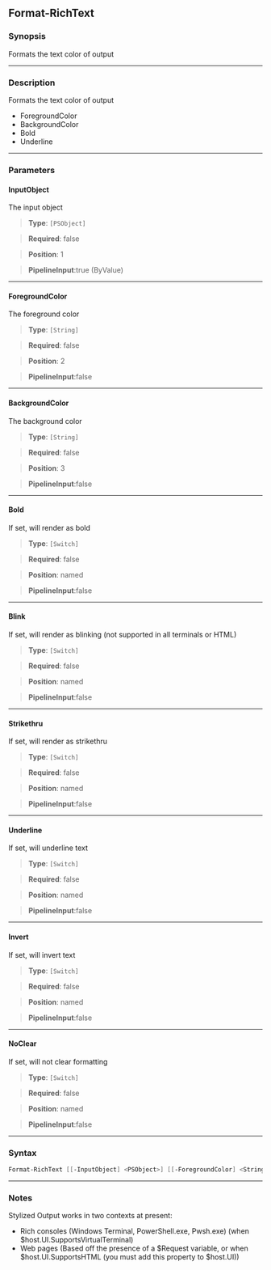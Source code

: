 
Format-RichText
---------------
### Synopsis
Formats the text color of output

---
### Description

Formats the text color of output

* ForegroundColor
* BackgroundColor
* Bold
* Underline

---
### Parameters
#### **InputObject**

The input object



> **Type**: ```[PSObject]```

> **Required**: false

> **Position**: 1

> **PipelineInput**:true (ByValue)



---
#### **ForegroundColor**

The foreground color



> **Type**: ```[String]```

> **Required**: false

> **Position**: 2

> **PipelineInput**:false



---
#### **BackgroundColor**

The background color



> **Type**: ```[String]```

> **Required**: false

> **Position**: 3

> **PipelineInput**:false



---
#### **Bold**

If set, will render as bold



> **Type**: ```[Switch]```

> **Required**: false

> **Position**: named

> **PipelineInput**:false



---
#### **Blink**

If set, will render as blinking (not supported in all terminals or HTML)



> **Type**: ```[Switch]```

> **Required**: false

> **Position**: named

> **PipelineInput**:false



---
#### **Strikethru**

If set, will render as strikethru



> **Type**: ```[Switch]```

> **Required**: false

> **Position**: named

> **PipelineInput**:false



---
#### **Underline**

If set, will underline text



> **Type**: ```[Switch]```

> **Required**: false

> **Position**: named

> **PipelineInput**:false



---
#### **Invert**

If set, will invert text



> **Type**: ```[Switch]```

> **Required**: false

> **Position**: named

> **PipelineInput**:false



---
#### **NoClear**

If set, will not clear formatting



> **Type**: ```[Switch]```

> **Required**: false

> **Position**: named

> **PipelineInput**:false



---
### Syntax
```PowerShell
Format-RichText [[-InputObject] <PSObject>] [[-ForegroundColor] <String>] [[-BackgroundColor] <String>] [-Bold] [-Blink] [-Strikethru] [-Underline] [-Invert] [-NoClear] [<CommonParameters>]
```
---
### Notes
Stylized Output works in two contexts at present:
* Rich consoles (Windows Terminal, PowerShell.exe, Pwsh.exe) (when $host.UI.SupportsVirtualTerminal)
* Web pages (Based off the presence of a $Request variable, or when $host.UI.SupportsHTML (you must add this property to $host.UI))



